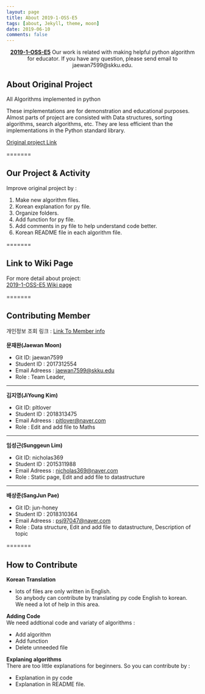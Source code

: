 ```yaml
---
layout: page
title: About 2019-1-OSS-E5
tags: [about, Jekyll, theme, moon]
date: 2019-06-10
comments: false
---
```

    
<center><a href="http://19-1-skku-oss.github.io/2019-1-OSS-E5/"><b>2019-1-OSS-E5</b></a> Our work is related with making helpful python algorithm for educator. If you have any question, please send email to jaewan7599@skku.edu.</center>

## About Original Project
All Algorithms implemented in python


These implementations are for demonstration and educational purposes. Almost parts of project are consisted with Data structures, sorting algorithms, search algorithms, etc. They are less efficient than the implementations in the Python standard library.


[Original project Link](https://github.com/TheAlgorithms/Python)

=======

## Our Project & Activity
Improve original project by :
1. Make new algorithm files.
2. Korean explanation for py file.
3. Organize folders.
4. Add function for py file.
5. Add comments in py file to help understand code better.
6. Korean README file in each algorithm file.

=======

## Link to Wiki Page
For more detail about project: <br>
[2019-1-OSS-E5 Wiki page](https://github.com/19-1-skku-oss/2019-1-OSS-E5/wiki)

=======

## Contributing Member
개인정보 조회 링크 : [Link To Member info](https://github.com/19-1-skku-oss/2019-1-OSS-E5/wiki/Project-member-information)<br>
<br>
**문재완(Jaewan Moon)**
- Git ID: jaewan7599 <br>
- Student ID : 2017312554 <br>
- Email Adreess : jaewan7599@skku.edu <br>
- Role : Team Leader, <br>
-------
**김지영(JiYoung Kim)** 
- Git ID: pltlover <br>
- Student ID : 2018313475 <br>
- Email Adreess : pitlover@naver.com <br>
- Role : Edit and add file to Maths <br>
-------
**임성근(Sunggeun Lim)** 
- Git ID: nicholas369 <br>
- Student ID : 2015311988 <br>
- Email Adreess : nicholas369@naver.com <br>
- Role : Static page, Edit and add file to datastructure <br>
-------
**배상준(SangJun Pae)** 
- Git ID: jun-honey <br>
- Student ID : 2018310364 <br>
- Email Adreess : psj97047@naver.com <br>
- Role : Data structure, Edit and add file to datastructure, Description of topic <br>

=======

## How to Contribute

**Korean Translation**<br>
- lots of files are only written in English. <br>
So anybody can contribute by translating py code English to korean. <br>
We need a lot of help in this area.

**Adding Code** <br>
We need addtional code and variaty of algorithms :
- Add algorithm
- Add function
- Delete unneeded file

**Explaning algorithms** <br>
There are too little explanations for beginners. So you can contribute by :
- Explanation in py code
- Explanation in README file.

